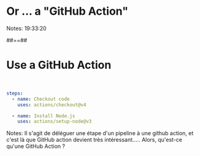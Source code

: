 <!-- .slide: class="transition sfeir-bg-red" -->

# Or ... a "GitHub Action"

Notes: 19:33:20

##==##
<!-- .slide: class="with-code" -->
# Use a GitHub Action
<br>

```yaml
steps:
  - name: Checkout code
    uses: actions/checkout@v4

  - name: Install Node.js
    uses: actions/setup-node@v3
```
<!-- .element: class="big-code" -->

Notes: Il s'agit de déléguer une étape d'un pipeline à une github action, et c'est là que GitHub action devient très intéressant..... Alors, qu'est-ce qu'une GitHub Action ? 


